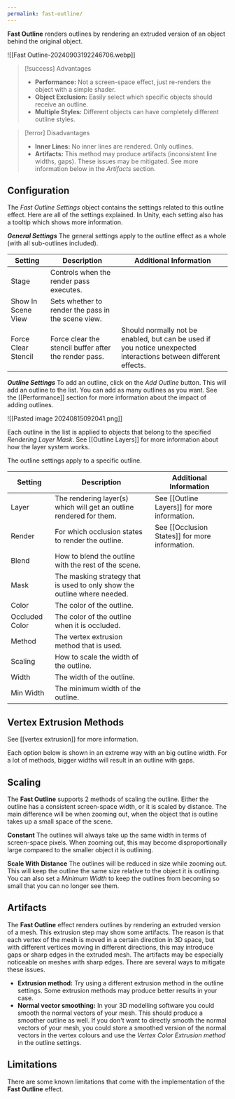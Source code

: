 ```yaml
---
permalink: fast-outline/
---
```


**Fast Outline** renders outlines by rendering an extruded version of an object behind the original object.

![[Fast Outline-20240903192246706.webp]]

> [!success] Advantages
> - **Performance:** Not a screen-space effect, just re-renders the object with a simple shader.
> - **Object Exclusion:** Easily select which specific objects should receive an outline.
> - **Multiple Styles:** Different objects can have completely different outline styles.

> [!error] Disadvantages
> - **Inner Lines:** No inner lines are rendered. Only outlines.
> - **Artifacts:** This method may produce artifacts (inconsistent line widths, gaps). These issues may be mitigated. See more information below in the *Artifacts* section.

## Configuration
The *Fast Outline Settings* object contains the settings related to this outline effect. Here are all of the settings explained. In Unity, each setting also has a tooltip which shows more information.

***General Settings***
The general settings apply to the outline effect as a whole (with all sub-outlines included).

| **Setting**         | **Description**                                       | **Additional Information**                                                                                       |
| ------------------- | ----------------------------------------------------- | ---------------------------------------------------------------------------------------------------------------- |
| Stage               | Controls when the render pass executes.               |                                                                                                                  |
| Show In Scene View  | Sets whether to render the pass in the scene view.    |                                                                                                                  |
| Force Clear Stencil | Force clear the stencil buffer after the render pass. | Should normally not be enabled, but can be used if you notice unexpected interactions between different effects. |

***Outline Settings***
To add an outline, click on the *Add Outline* button. This will add an outline to the list. You can add as many outlines as you want. See the [[Performance]] section for more information about the impact of adding outlines.

![[Pasted image 20240815092041.png]]

Each outline in the list is applied to objects that belong to the specified *Rendering Layer Mask*. See [[Outline Layers]] for more information about how the layer system works.

The outline settings apply to a specific outline.

| **Setting**    | **Description**                                                          | **Additional Information**                          |
| -------------- | ------------------------------------------------------------------------ | --------------------------------------------------- |
| Layer          | The rendering layer(s) which will get an outline rendered for them.      | See [[Outline Layers]] for more information. |
| Render         | For which occlusion states to render the outline.                        | See [[Occlusion States]] for more information.      |
| Blend          | How to blend the outline with the rest of the scene.                     |                                                     |
| Mask           | The masking strategy that is used to only show the outline where needed. |                                                     |
| Color          | The color of the outline.                                                |                                                     |
| Occluded Color | The color of the outline when it is occluded.                            |                                                     |
| Method         | The vertex extrusion method that is used.                                |                                                     |
| Scaling        | How to scale the width of the outline.                                   |                                                     |
| Width          | The width of the outline.                                                |                                                     |
| Min Width      | The minimum width of the outline.                                        |                                                     |

## Vertex Extrusion Methods

See [[vertex extrusion]] for more information.

Each option below is shown in an extreme way with an big outline width. For a lot of methods, bigger widths will result in an outline with gaps.



## Scaling
The **Fast Outline** supports 2 methods of scaling the outline. Either the outline has a consistent screen-space width, or it is scaled by distance. The main difference will be when zooming out, when the object that is outline takes up a small space of the scene.

**Constant** 
The outlines will always take up the same width in terms of screen-space pixels. When zooming out, this may become disproportionally large compared to the smaller object it is outlining.

**Scale With Distance** 
The outlines will be reduced in size while zooming out. This will keep the outline the same size relative to the object it is outlining. You can also set a *Minimum Width* to keep the outlines from becoming so small that you can no longer see them.

## Artifacts
The **Fast Outline** effect renders outlines by rendering an extruded version of a mesh. This extrusion step may show some artifacts. The reason is that each vertex of the mesh is moved in a certain direction in 3D space, but with different vertices moving in different directions, this may introduce gaps or sharp edges in the extruded mesh. The artifacts may be especially noticeable on meshes with sharp edges. There are several ways to mitigate these issues.

- **Extrusion method:** Try using a different extrusion method in the outline settings. Some extrusion methods may produce better results in your case.
- **Normal vector smoothing:** In your 3D modelling software you could smooth the normal vectors of your mesh. This should produce a smoother outline as well. If you don't want to directly smooth the normal vectors of your mesh, you could store a smoothed version of the normal vectors in the vertex colours and use the *Vertex Color Extrusion method* in the outline settings. 


## Limitations
There are some known limitations that come with the implementation of the **Fast Outline** effect.